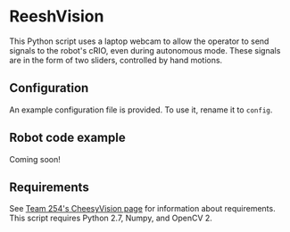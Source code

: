 # ReeshVision
This Python script uses a laptop webcam to allow the operator to send signals to the robot's cRIO, even during autonomous mode. These signals are in the form of two sliders, controlled by hand motions.

## Configuration
An example configuration file is provided. To use it, rename it to `config`.

## Robot code example
Coming soon!

## Requirements
See [Team 254's CheesyVision page](https://github.com/Team254/CheesyVision) for information about requirements. This script requires Python 2.7, Numpy, and OpenCV 2.
